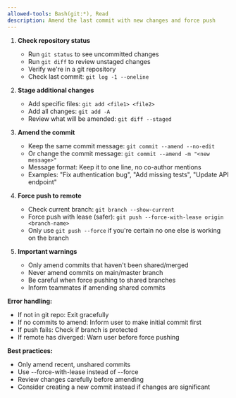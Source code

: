 ```yaml
---
allowed-tools: Bash(git:*), Read
description: Amend the last commit with new changes and force push
---
```


1. **Check repository status**
   - Run `git status` to see uncommitted changes
   - Run `git diff` to review unstaged changes
   - Verify we're in a git repository
   - Check last commit: `git log -1 --oneline`

2. **Stage additional changes**
   - Add specific files: `git add <file1> <file2>`
   - Add all changes: `git add -A`
   - Review what will be amended: `git diff --staged`

3. **Amend the commit**
   - Keep the same commit message: `git commit --amend --no-edit`
   - Or change the commit message: `git commit --amend -m "<new message>"`
   - Message format: Keep it to one line, no co-author mentions
   - Examples: "Fix authentication bug", "Add missing tests", "Update API endpoint"

4. **Force push to remote**
   - Check current branch: `git branch --show-current`
   - Force push with lease (safer): `git push --force-with-lease origin <branch-name>`
   - Only use `git push --force` if you're certain no one else is working on the branch

5. **Important warnings**
   - Only amend commits that haven't been shared/merged
   - Never amend commits on main/master branch
   - Be careful when force pushing to shared branches
   - Inform teammates if amending shared commits

**Error handling:**
- If not in git repo: Exit gracefully
- If no commits to amend: Inform user to make initial commit first
- If push fails: Check if branch is protected
- If remote has diverged: Warn user before force pushing

**Best practices:**
- Only amend recent, unshared commits
- Use --force-with-lease instead of --force
- Review changes carefully before amending
- Consider creating a new commit instead if changes are significant